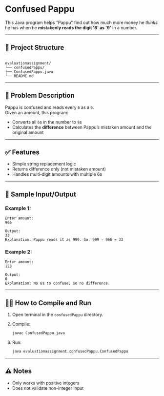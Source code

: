 
# Confused Pappu 

This Java program helps "Pappu" find out how much more money he *thinks* he has when he **mistakenly reads the digit '6' as '9'** in a number.

---

## 📂 Project Structure

```

evaluationassignment/
└── confusedPappu/
├── ConfusedPappu.java
└── README.md

````

---

## 📘 Problem Description

Pappu is confused and reads every `6` as a `9`.  
Given an amount, this program:

- Converts all `6`s in the number to `9`s
- Calculates the **difference** between Pappu’s mistaken amount and the original amount

---

## ✅ Features

* Simple string replacement logic
* Returns difference only (not mistaken amount)
* Handles multi-digit amounts with multiple 6s

---

## 🧾 Sample Input/Output

### Example 1:

```
Enter amount:
966

Output:
33
Explanation: Pappu reads it as 999. So, 999 - 966 = 33
```

### Example 2:

```
Enter amount:
123

Output:
0
Explanation: No 6s to confuse, so no difference.
```

---

## 🧑‍💻 How to Compile and Run

1. Open terminal in the `confusedPappu` directory.
2. Compile:

   ```bash
   javac ConfusedPappu.java
   ```
3. Run:

   ```bash
   java evaluationassignment.confusedPappu.ConfusedPappu
   ```

---

## ⚠️ Notes

* Only works with positive integers
* Does not validate non-integer input
